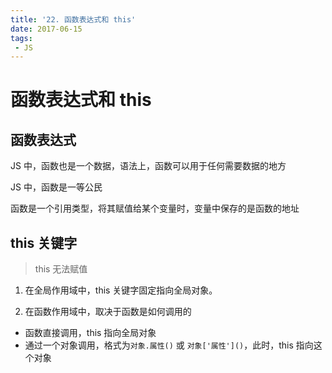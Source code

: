 ```yaml
---
title: '22. 函数表达式和 this'
date: 2017-06-15
tags:
 - JS
---
```


# 函数表达式和 this

## 函数表达式

JS 中，函数也是一个数据，语法上，函数可以用于任何需要数据的地方

JS 中，函数是一等公民

函数是一个引用类型，将其赋值给某个变量时，变量中保存的是函数的地址

## this 关键字

> this 无法赋值

1. 在全局作用域中，this 关键字固定指向全局对象。

2. 在函数作用域中，取决于函数是如何调用的

- 函数直接调用，this 指向全局对象
- 通过一个对象调用，格式为`对象.属性()` 或 `对象['属性']()`，此时，this 指向这个对象
